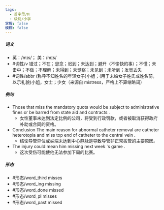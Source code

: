 ```yaml
---
tags:
  - 首字母/M
  - 级别/小学
掌握: false
模糊: false
---
```

##### 词义
- 英：/mɪs/； 美：/mɪs/
- #词性/v  错过；不在；思念；迟到；未达到；避开（不愉快的事）；不懂；未击中；不做；不理解；未得到；未觉察；未见到；未听到；发觉丢失
- #词性/abbr  (称呼不知姓名的年轻女子)小姐；(用于未婚女子姓氏或姓名前，以示礼貌)小姐，女士；少女（来源自 mistress，严格上不算缩略词）
##### 例句
- Those that miss the mandatory quota would be subject to administrative fines or be barred from state aid and contracts .
	- 女性董事未达到法定比例的公司，将受到行政罚款，或者被取消获得政府补助或合同的资格。
- Conclusion The main reason for abnormal catheter removal are catheter heterotopia and miss top end of catheter to the central vein .
	- 结论导管异位或尖端未达到中心静脉是导致导管非正常拔管的主要原因。
- The injury could mean him missing next week 's game .
	- 这次受伤可能使他无法参加下周的比赛。
##### 形态
- #形态/word_third misses
- #形态/word_ing missing
- #形态/word_done missed
- #形态/word_pl misses
- #形态/word_past missed
